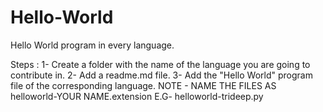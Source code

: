 # Hello-World
Hello World program in every language.


Steps : 
1- Create a folder with the name of the language you are going to contribute in.
2- Add a readme.md file.
3- Add the "Hello World" program file of the corresponding language.
 NOTE - NAME THE FILES AS helloworld-YOUR NAME.extension
 E.G- helloworld-trideep.py
